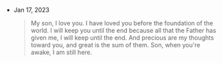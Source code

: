 ---
---

- Jan 17, 2023

  > My son, I love you. I have loved you before the foundation of the world. I will keep you until the end because all that the Father has given me, I will keep until the end. And precious are my thoughts toward you, and great is the sum of them. Son, when you're awake, I am still here.
